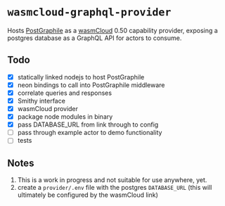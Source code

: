 # `wasmcloud-graphql-provider`

Hosts [PostGraphile](https://graphile.org) as a [wasmCloud](https://wasmcloud.dev) 0.50 capability provider, exposing a postgres database as a GraphQL API for actors to consume.

## Todo

- [x] statically linked nodejs to host PostGraphile
- [x] neon bindings to call into PostGraphile middleware
- [x] correlate queries and responses
- [x] Smithy interface
- [x] wasmCloud provider
- [x] package node modules in binary
- [x] pass DATABASE_URL from link through to config
- [ ] pass through example actor to demo functionality
- [ ] tests

## Notes

1. This is a work in progress and not suitable for use anywhere, yet.
2. create a `provider/.env` file with the postgres `DATABASE_URL` (this will ultimately be configured by the wasmCloud link)
